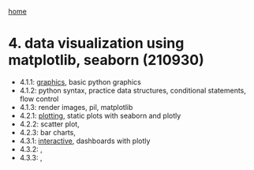 [home](https://nils-holmberg.github.io/sfac-py/)

# 4. data visualization using matplotlib, seaborn (210930)

- 4.1.1: [graphics](411-intro.html), basic python graphics
- 4.1.2: python syntax, practice data structures, conditional statements, flow control
- 4.1.3: render images, pil, matplotlib
- 4.2.1: [plotting](421-plotting.html), static plots with seaborn and plotly
- 4.2.2: scatter plot, 
- 4.2.3: bar charts, 
- 4.3.1: [interactive](431-interactive.html), dashboards with plotly
- 4.3.2: , 
- 4.3.3: , 
